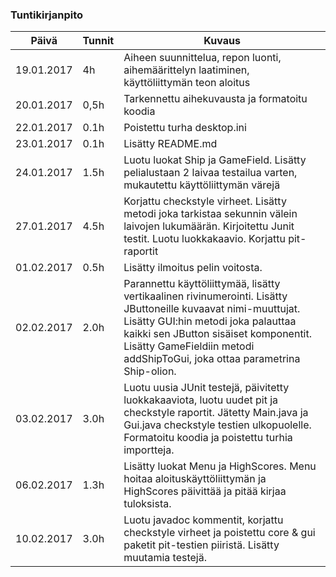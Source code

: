 ### Tuntikirjanpito
Päivä | Tunnit | Kuvaus
--------------- | ----- | ------
19.01.2017 | 4h | Aiheen suunnittelua, repon luonti, aihemäärittelyn laatiminen, käyttöliittymän teon aloitus
20.01.2017| 0,5h | Tarkennettu aihekuvausta ja formatoitu koodia
22.01.2017| 0.1h | Poistettu turha desktop.ini
23.01.2017| 0.1h | Lisätty README.md
24.01.2017| 1.5h | Luotu luokat Ship ja GameField. Lisätty pelialustaan 2 laivaa testailua varten, mukautettu käyttöliittymän värejä
27.01.2017| 4.5h | Korjattu checkstyle virheet. Lisätty metodi joka tarkistaa sekunnin välein laivojen lukumäärän. Kirjoitettu Junit testit. Luotu luokkakaavio. Korjattu pit-raportit
01.02.2017| 0.5h | Lisätty ilmoitus pelin voitosta.
02.02.2017| 2.0h | Parannettu käyttöliittymää, lisätty vertikaalinen rivinumerointi. Lisätty JButtoneille kuvaavat nimi-muuttujat. Lisätty GUI:hin metodi joka palauttaa kaikki sen JButton sisäiset komponentit. Lisätty GameFieldiin metodi addShipToGui, joka ottaa parametrina Ship-olion.
03.02.2017| 3.0h | Luotu uusia JUnit testejä, päivitetty luokkakaaviota, luotu uudet pit ja checkstyle raportit. Jätetty Main.java ja Gui.java checkstyle testien ulkopuolelle. Formatoitu koodia ja poistettu turhia importteja.
06.02.2017| 1.3h | Lisätty luokat Menu ja HighScores. Menu hoitaa aloituskäyttöliittymän ja HighScores päivittää ja pitää kirjaa tuloksista.
10.02.2017| 3.0h | Luotu javadoc kommentit, korjattu checkstyle virheet ja poistettu core & gui paketit pit-testien piiristä. Lisätty muutamia testejä.
